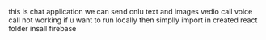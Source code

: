 
this is chat application 
we can send onlu text and images
vedio call voice call not working 
if u want to run locally then simplly import in created react folder 
insall firebase 
